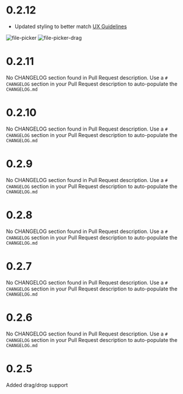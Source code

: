 # 0.2.12
* Updated styling to better match [UX Guidelines](https://confluence.ciena.com/display/blueplanet/File+chooser+-+RR)

![file-picker](https://cloud.githubusercontent.com/assets/8530858/17827443/e88bbcae-6631-11e6-81f5-09117f1c8c9b.png)
![file-picker-drag](https://cloud.githubusercontent.com/assets/8530858/17827444/ed993802-6631-11e6-9ca5-eca85ca58b8e.png)



# 0.2.11
No CHANGELOG section found in Pull Request description.
Use a `# CHANGELOG` section in your Pull Request description to auto-populate the `CHANGELOG.md`

# 0.2.10
No CHANGELOG section found in Pull Request description.
Use a `# CHANGELOG` section in your Pull Request description to auto-populate the `CHANGELOG.md`

# 0.2.9
No CHANGELOG section found in Pull Request description.
Use a `# CHANGELOG` section in your Pull Request description to auto-populate the `CHANGELOG.md`

# 0.2.8
No CHANGELOG section found in Pull Request description.
Use a `# CHANGELOG` section in your Pull Request description to auto-populate the `CHANGELOG.md`

# 0.2.7
No CHANGELOG section found in Pull Request description.
Use a `# CHANGELOG` section in your Pull Request description to auto-populate the `CHANGELOG.md`

# 0.2.6
No CHANGELOG section found in Pull Request description.
Use a `# CHANGELOG` section in your Pull Request description to auto-populate the `CHANGELOG.md`

# 0.2.5

Added drag/drop support


